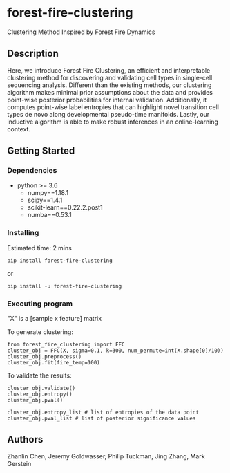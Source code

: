 # forest-fire-clustering


Clustering Method Inspired by Forest Fire Dynamics

## Description

Here, we introduce Forest Fire Clustering, an efficient and interpretable clustering method for discovering and validating cell types in single-cell sequencing analysis. Different than the existing methods, our clustering algorithm makes minimal prior assumptions about the data and provides point-wise posterior probabilities for internal validation. Additionally, it computes point-wise label entropies that can highlight novel transition cell types de novo along developmental pseudo-time manifolds. Lastly, our inductive algorithm is able to make robust inferences in an online-learning context.

## Getting Started

### Dependencies

* python >= 3.6
    * numpy==1.18.1
    * scipy==1.4.1
    * scikit-learn==0.22.2.post1
    * numba==0.53.1


### Installing 

Estimated time: 2 mins

```
pip install forest-fire-clustering
```
or
```
pip install -u forest-fire-clustering
```


### Executing program

"X" is a [sample x feature] matrix

To generate clustering:

```
from forest_fire_clustering import FFC
cluster_obj = FFC(X, sigma=0.1, k=300, num_permute=int(X.shape[0]/10))
cluster_obj.preprocess()
cluster_obj.fit(fire_temp=100)
```

To validate the results:

```
cluster_obj.validate()
cluster_obj.entropy()
cluster_obj.pval()

cluster_obj.entropy_list # list of entropies of the data point
cluster_obj.pval_list # list of posterior significance values

```


## Authors

Zhanlin Chen, Jeremy Goldwasser, Philip Tuckman, Jing Zhang, Mark Gerstein




